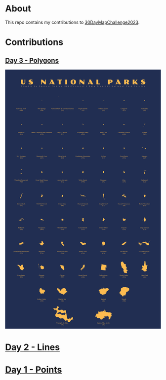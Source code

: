 # About

This repo contains my contributions to [30DayMapChallenge2023](https://30daymapchallenge.com/).

# Contributions

## [Day 3 - Polygons](R/day_3_polygons)

![Every US National Park](plots/day_3_polygons/final_titled_small.png)

# [Day 2 - Lines](R/day_2_lines)

# [Day 1 - Points](R/day_1_points)

